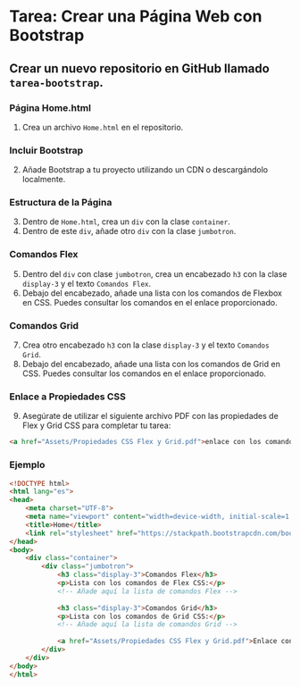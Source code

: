 # Tarea: Crear una Página Web con Bootstrap

## Crear un nuevo repositorio en GitHub llamado `tarea-bootstrap`.

### Página Home.html

1. Crea un archivo `Home.html` en el repositorio.

### Incluir Bootstrap

2. Añade Bootstrap a tu proyecto utilizando un CDN o descargándolo localmente.

### Estructura de la Página

3. Dentro de `Home.html`, crea un `div` con la clase `container`.
4. Dentro de este `div`, añade otro `div` con la clase `jumbotron`.

### Comandos Flex

5. Dentro del `div` con clase `jumbotron`, crea un encabezado `h3` con la clase `display-3` y el texto `Comandos Flex`.
6. Debajo del encabezado, añade una lista con los comandos de Flexbox en CSS. Puedes consultar los comandos en el enlace proporcionado.

### Comandos Grid

7. Crea otro encabezado `h3` con la clase `display-3` y el texto `Comandos Grid`.
8. Debajo del encabezado, añade una lista con los comandos de Grid en CSS. Puedes consultar los comandos en el enlace proporcionado.

### Enlace a Propiedades CSS

9. Asegúrate de utilizar el siguiente   archivo PDF con las propiedades de Flex y Grid CSS para completar tu tarea:

```html
<a href="Assets/Propiedades CSS Flex y Grid.pdf">enlace con los comandos </a>
```
### Ejemplo 
```html
<!DOCTYPE html>
<html lang="es">
<head>
    <meta charset="UTF-8">
    <meta name="viewport" content="width=device-width, initial-scale=1.0">
    <title>Home</title>
    <link rel="stylesheet" href="https://stackpath.bootstrapcdn.com/bootstrap/4.5.2/css/bootstrap.min.css">
</head>
<body>
    <div class="container">
        <div class="jumbotron">
            <h3 class="display-3">Comandos Flex</h3>
            <p>Lista con los comandos de Flex CSS:</p>
            <!-- Añade aquí la lista de comandos Flex -->
            
            <h3 class="display-3">Comandos Grid</h3>
            <p>Lista con los comandos de Grid CSS:</p>
            <!-- Añade aquí la lista de comandos Grid -->
            
            <a href="Assets/Propiedades CSS Flex y Grid.pdf">Enlace con los comandos</a>
        </div>
    </div>
</body>
</html>
```
